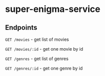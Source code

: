 # super-enigma-service

## Endpoints

`GET /movies` - get list of movies

`GET /movies/:id` - get one movie by id

`GET /genres` - get list of genres

`GET /genres/:id` - get one genre by id
